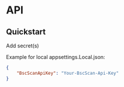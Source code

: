 # API

## Quickstart

Add secret(s)

Example for local appsettings.Local.json:

``` json
{
    "BscScanApiKey": "Your-BscScan-Api-Key"
}
```



